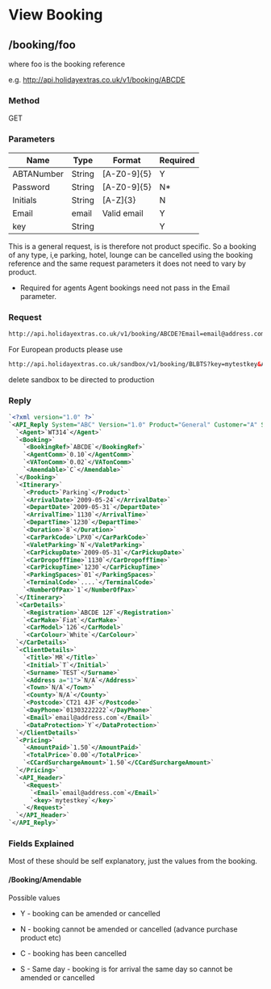 # View Booking



## /booking/foo

where foo is the booking reference

e.g. http://api.holidayextras.co.uk/v1/booking/ABCDE

### Method

GET








### Parameters

 | Name       | Type   | Format      | Required | 
 | ----       | ----   | ------      | -------- | 
 | ABTANumber | String | [A-Z0-9]{5} | Y        | 
 | Password   | String | [A-Z0-9]{5} | N*       | 
 | Initials   | String | [A-Z]{3}    | N        | 
 | Email      | email  | Valid email | Y        | 
 | key        | String |             | Y        | 


This is a general request, is is therefore not product specific. So a booking of any type, i,e parking, hotel, lounge can be cancelled using the booking reference and the same request parameters it does not need to vary by product.

* Required for agents Agent bookings need not pass in the Email parameter.

### Request

```html
http://api.holidayextras.co.uk/v1/booking/ABCDE?Email=email@address.com&key=mytestkey
```

For European products please use
```html
http://api.holidayextras.co.uk/sandbox/v1/booking/BLBTS?key=mytestkey&ABTANumber=32877&Password=RADEN&System=ABG
```

delete sandbox to be directed to production



### Reply

```xml
`<?xml version="1.0" ?>`
`<API_Reply System="ABC" Version="1.0" Product="General" Customer="A" Session="999999999" RequestCode="7" Result="OK">`
  `<Agent>`WT314`</Agent>`
  `<Booking>`
    `<BookingRef>`ABCDE`</BookingRef>`
    `<AgentComm>`0.10`</AgentComm>`
    `<VATonComm>`0.02`</VATonComm>`
    `<Amendable>`C`</Amendable>`
  `</Booking>`
  `<Itinerary>`
    `<Product>`Parking`</Product>`
    `<ArrivalDate>`2009-05-24`</ArrivalDate>`
    `<DepartDate>`2009-05-31`</DepartDate>`
    `<ArrivalTime>`1130`</ArrivalTime>`
    `<DepartTime>`1230`</DepartTime>`
    `<Duration>`8`</Duration>`
    `<CarParkCode>`LPX0`</CarParkCode>`
    `<ValetParking>`N`</ValetParking>`
    `<CarPickupDate>`2009-05-31`</CarPickupDate>`
    `<CarDropoffTime>`1130`</CarDropoffTime>`
    `<CarPickupTime>`1230`</CarPickupTime>`
    `<ParkingSpaces>`01`</ParkingSpaces>`
    `<TerminalCode>`....`</TerminalCode>`
    `<NumberOfPax>`1`</NumberOfPax>`
  `</Itinerary>`
  `<CarDetails>`
    `<Registration>`ABCDE 12F`</Registration>`
    `<CarMake>`Fiat`</CarMake>`
    `<CarModel>`126`</CarModel>`
    `<CarColour>`White`</CarColour>`
  `</CarDetails>`
  `<ClientDetails>`
    `<Title>`MR`</Title>`
    `<Initial>`T`</Initial>`
    `<Surname>`TEST`</Surname>`
    `<Address a="1">`N/A`</Address>`
    `<Town>`N/A`</Town>`
    `<County>`N/A`</County>`
    `<Postcode>`CT21 4JF`</Postcode>`
    `<DayPhone>`01303222222`</DayPhone>`
    `<Email>`email@address.com`</Email>`
    `<DataProtection>`Y`</DataProtection>`
  `</ClientDetails>`
  `<Pricing>`
    `<AmountPaid>`1.50`</AmountPaid>`
    `<TotalPrice>`0.00`</TotalPrice>`
    `<CCardSurchargeAmount>`1.50`</CCardSurchargeAmount>`
  `</Pricing>`
  `<API_Header>`
    `<Request>`
      `<Email>`email@address.com`</Email>`
      `<key>`mytestkey`</key>`
    `</Request>`
  `</API_Header>`
`</API_Reply>`
```


### Fields Explained

Most of these should be self explanatory, just the values from the booking.

#### /Booking/Amendable

Possible values


*  Y - booking can be amended or cancelled

*  N - booking cannot be amended or cancelled (advance purchase product etc)

*  C - booking has been cancelled

*  S - Same day - booking is for arrival the same day so cannot be amended or cancelled

